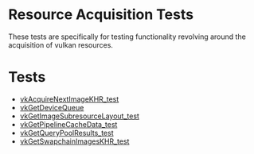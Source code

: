 # Resource Acquisition Tests

These tests are specifically for testing functionality revolving around
the acquisition of vulkan resources.

# Tests
- [vkAcquireNextImageKHR_test](vkAcquireNextImageKHR_test/README.md)
- [vkGetDeviceQueue](vkGetDeviceQueue/README.md)
- [vkGetImageSubresourceLayout_test](vkGetImageSubresourceLayout_test/README.md)
- [vkGetPipelineCacheData_test](vkGetPipelineCacheData_test/README.md)
- [vkGetQueryPoolResults_test](vkGetQueryPoolResults_test/README.md)
- [vkGetSwapchainImagesKHR_test](vkGetSwapchainImagesKHR_test/README.md)

